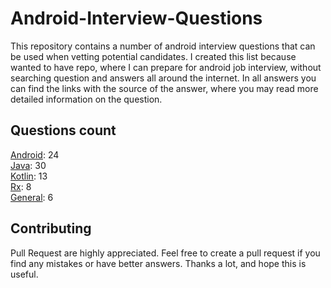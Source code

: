 # Android-Interview-Questions

This repository contains a number of android interview questions that can be used when vetting potential candidates. I created this list because wanted to have repo, where I can prepare for android job interview, without searching question and answers all around the internet. In all answers you can find the links with the source of the answer, where you may read more detailed information on the question.

## Questions count

[Android](https://github.com/Kirchhoff-/Android-Interview-Questions/tree/master/Android): 24  
[Java](https://github.com/Kirchhoff-/Android-Interview-Questions/tree/master/Java): 30  
[Kotlin](https://github.com/Kirchhoff-/Android-Interview-Questions/tree/master/Kotlin): 13  
[Rx](https://github.com/Kirchhoff-/Android-Interview-Questions/tree/master/Rx): 8  
[General](https://github.com/Kirchhoff-/Android-Interview-Questions/tree/master/General): 6


## Contributing
Pull Request are highly appreciated. Feel free to create a pull request if you find any mistakes or have better answers. Thanks a lot, and hope this is useful.
